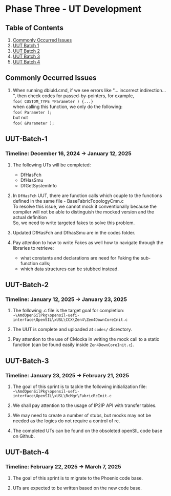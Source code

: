 # Phase Three - UT Development

## Table of Contents
1. [Commonly Occurred Issues](#Commonly-Occurred-Issues)
2. [UUT Batch 1](#UUT-Batch-1)
3. [UUT Batch 2](#UUT-Batch-2)
4. [UUT Batch 3](#UUT-Batch-3)
4. [UUT Batch 4](#UUT-Batch-4)





## Commonly Occurred Issues
1. When running dbiuld.cmd, if we see errors like "... incorrect indirection... ", then check codes for passed-by-pointers, for example, <br>
``` foo( CUSTOM_TYPE *Parameter ) {...} ``` <br>
when calling this function, we only do the following: <br>
``` foo( Parameter ); ``` <br>
but not <br>
``` foo( &Parameter ); ``` <br>

## UUT-Batch-1

### Timeline: December 16, 2024 -> January 12, 2025

1. The following UTs will be completed:
    - DfHasFch
    - DfHasSmu
    - DfGetSystemInfo

2. In ```DfHasFch``` UUT, there are function calls which couple to the functions defined in the same file - BaseFabricTopologyCmn.c <br>
To resolve this issue, we cannot mock it conventionally because the compiler will not be able to distinguish the mocked version and the actual definition <br>
So, we need to write targeted fakes to solve this problem.

3. Updated DfHasFch and DfhasSmu are in the codes folder.

4. Pay attention to how to write Fakes as well how to navigate through the libraries to retrieve:
    - what constants and declarations are need for Faking the sub-function calls;
    - which data structures can be stubbed instead.





## UUT-Batch-2

### Timeline: January 12, 2025 -> January 23, 2025

1. The following .c file is the target goal for completion: <br>
``` ~\AmdOpenSilPkg\opensil-uefi-interface\OpenSIL\xUSL\CCX\Zen4\Zen4DownCoreInit.c ```

2. The UUT is complete and uploaded at ```codes/``` dicrectory.

3. Pay attention to the use of CMocka in writing the mock call to a static function (can be found easily inside ```Zen4DownCoreInit.c```).





## UUT-Batch-3

### Timeline: January 23, 2025 -> February 21, 2025

1. The goal of this sprint is to tackle the following initialization file: <br>
``` ~\AmdOpenSilPkg\opensil-uefi-interface\OpenSIL\xUSL\RcMgr\FabricRcInit.c ```

2. We shall pay attention to the usage of IP2IP API with transfer tables. 

3. We may need to create a number of stubs, but mocks may not be needed as the logics do not require a control of rc.

4. The completed UTs can be found on the obsoleted openSIL code base on Github.





## UUT-Batch-4

### Timeline: February 22, 2025 -> March 7, 2025

1. The goal of this sprint is to migrate to the Phoenix code base. 

2. UTs are expected to be written based on the new code base.
